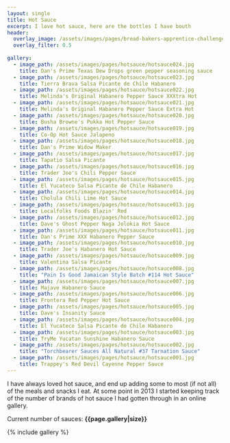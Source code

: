 ```yaml
---
layout: single
title: Hot Sauce
excerpt: I love hot sauce, here are the bottles I have bouth
header:
  overlay_image: /assets/images/pages/bread-bakers-apprentice-challenge/header.jpg
  overlay_filter: 0.5
  
gallery:
  - image_path: /assets/images/pages/hotsauce/hotsauce024.jpg
    title: Dan's Prime Texas Dew Drops green pepper seasoning sauce
  - image_path: /assets/images/pages/hotsauce/hotsauce023.jpg
    title: Tierra Brava Salsa Picante de Chile Habanero
  - image_path: /assets/images/pages/hotsauce/hotsauce022.jpg
    title: Melinda's Original Habanero Pepper Sauce XXXtra Hot
  - image_path: /assets/images/pages/hotsauce/hotsauce021.jpg
    title: Melinda's Original Habanero Pepper Sauce Extra Hot
  - image_path: /assets/images/pages/hotsauce/hotsauce020.jpg
    title: Busha Browne's Pukka Hot Pepper Sauce
  - image_path: /assets/images/pages/hotsauce/hotsauce019.jpg
    title: Co-Op Hot Sauce Jalapeno
  - image_path: /assets/images/pages/hotsauce/hotsauce018.jpg
    title: Dan's Prime Widow Maker
  - image_path: /assets/images/pages/hotsauce/hotsauce017.jpg
    title: Tapatio Salsa Picante
  - image_path: /assets/images/pages/hotsauce/hotsauce016.jpg
    title: Trader Joe's Chili Pepper Sauce
  - image_path: /assets/images/pages/hotsauce/hotsauce015.jpg
    title: El Yucateco Salsa Picante de Chile Habanero
  - image_path: /assets/images/pages/hotsauce/hotsauce014.jpg
    title: Cholula Chili Lime Hot Sauce
  - image_path: /assets/images/pages/hotsauce/hotsauce013.jpg
    title: Localfolks Foods Blazin' Red
  - image_path: /assets/images/pages/hotsauce/hotsauce012.jpg
    title: Dave's Ghost Pepper Naga Jolokia Hot Sauce
  - image_path: /assets/images/pages/hotsauce/hotsauce011.jpg
    title: Dan's Prime XXX Habanero Pepper Sauce
  - image_path: /assets/images/pages/hotsauce/hotsauce010.jpg
    title: Trader Joe's Habanero Hot Sauce
  - image_path: /assets/images/pages/hotsauce/hotsauce009.jpg
    title: Valentina Salsa Picante
  - image_path: /assets/images/pages/hotsauce/hotsauce008.jpg
    title: "Pain Is Good Jamaican Style Batch #114 Hot Sauce"
  - image_path: /assets/images/pages/hotsauce/hotsauce007.jpg
    title: Majave Habanero Sauce
  - image_path: /assets/images/pages/hotsauce/hotsauce006.jpg
    title: Frontera Red Pepper Hot Sauce
  - image_path: /assets/images/pages/hotsauce/hotsauce005.jpg
    title: Dave's Insanity Sauce
  - image_path: /assets/images/pages/hotsauce/hotsauce004.jpg
    title: El Yucateco Salsa Picante de Chile Habanero
  - image_path: /assets/images/pages/hotsauce/hotsauce003.jpg
    title: TryMe Yucatan Sunshine Habanero Sauce
  - image_path: /assets/images/pages/hotsauce/hotsauce002.jpg
    title: "Torchbearer Sauces All Natural #37 Tarnation Sauce"
  - image_path: /assets/images/pages/hotsauce/hotsauce001.jpg
    title: Trappey's Red Devil Cayenne Pepper Sauce
---
```


<!-- Add this in the middle of the white background (with backsplash) ones

https://photos.google.com/search/fire/photo/AF1QipMVZprhN-N9oTcd8tWhoRsKLseUpATX1FfEJAO_ 
https://photos.google.com/search/hot%20sauce/photo/AF1QipPvvgIVtbmOFKugSwcdPOkRNUz-3ta63slI3lvm
https://photos.google.com/search/hot%20sauce/photo/AF1QipOKVtmkX1I4Jk5wO4NY_-wIAW5VntWAAAnsTERG
https://photos.google.com/search/hot%20sauce/photo/AF1QipNVw6gDMQ_C9S3UNW9j4cDF8hirIMR5g2W1hGgf

And this pre-backsplash

https://photos.google.com/search/hot%20sauce/photo/AF1QipPlQkMlW8FVdQBWyEUuXG0vyJPEEP5PNmr6UOzj

And this in 1440:
https://photos.google.com/search/hot%20sauce/photo/AF1QipN0L7obZtn8hMHGawgWlEySPWJZq-jXa6NtgZCM
https://photos.google.com/search/hot%20sauce/photo/AF1QipNhLksX0HoDf4kH3wYhlYflKHZ0r555DsITQpWo

And this is most recent
https://photos.google.com/search/hot%20sauce/photo/AF1QipOKVtmkX1I4Jk5wO4NY_-wIAW5VntWAAAnsTERG
-->

I have always loved hot sauce, and end up adding some to most (if not all) of the meals and snacks I eat.  At some point in 2013 I started keeping track of the number of brands of hot sauce I had gotten through in an online gallery.

Current number of sauces:  **{{page.gallery|size}}**

{% include gallery %}

